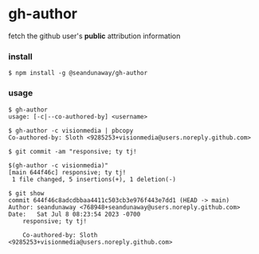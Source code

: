# gh-author

fetch the github user's **public** attribution information


### install
`$ npm install -g @seandunaway/gh-author`


### usage
```
$ gh-author
usage: [-c|--co-authored-by] <username>
```

```
$ gh-author -c visionmedia | pbcopy
Co-authored-by: Sloth <9285253+visionmedia@users.noreply.github.com>
```

```
$ git commit -am "responsive; ty tj!

$(gh-author -c visionmedia)"
[main 644f46c] responsive; ty tj!
 1 file changed, 5 insertions(+), 1 deletion(-)

$ git show
commit 644f46c8adcdbbaa4411c503cb3e976f443e7dd1 (HEAD -> main)
Author: seandunaway <768948+seandunaway@users.noreply.github.com>
Date:   Sat Jul 8 08:23:54 2023 -0700
    responsive; ty tj!

    Co-authored-by: Sloth <9285253+visionmedia@users.noreply.github.com>
```
